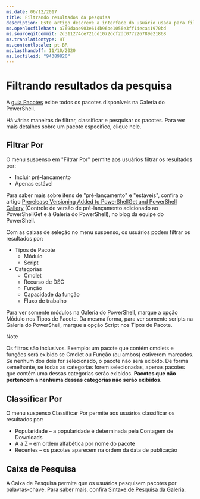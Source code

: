 ```yaml
---
ms.date: 06/12/2017
title: Filtrando resultados da pesquisa
description: Este artigo descreve a interface do usuário usada para filtrar conteúdo na Galeria do PowerShell.
ms.openlocfilehash: a769daae903e614b96be1056e3ff14eca41970bd
ms.sourcegitcommit: 2c311274ce721cd1072dcf2dc077226789e21868
ms.translationtype: HT
ms.contentlocale: pt-BR
ms.lasthandoff: 11/10/2020
ms.locfileid: "94389820"
---
```

# <a name="filtering-search-results"></a>Filtrando resultados da pesquisa

A [guia Pacotes](https://www.powershellgallery.com/packages) exibe todos os pacotes disponíveis na Galeria do PowerShell.

Há várias maneiras de filtrar, classificar e pesquisar os pacotes. Para ver mais detalhes sobre um pacote específico, clique nele.

## <a name="filter-by"></a>Filtrar Por

O menu suspenso em "Filtrar Por" permite aos usuários filtrar os resultados por:

- Incluir pré-lançamento
- Apenas estável

Para saber mais sobre itens de "pré-lançamento" e "estáveis", confira o artigo [Prerelease Versioning Added to PowerShellGet and PowerShell Gallery](https://devblogs.microsoft.com/powershell/prerelease-versioning-added-to-powershellget-and-powershell-gallery/) (Controle de versão de pré-lançamento adicionado ao PowerShellGet e à Galeria do PowerShell), no blog da equipe do PowerShell.

Com as caixas de seleção no menu suspenso, os usuários podem filtrar os resultados por:

- Tipos de Pacote
  - Módulo
  - Script
- Categorias
  - Cmdlet
  - Recurso de DSC
  - Função
  - Capacidade da função
  - Fluxo de trabalho

Para ver somente módulos na Galeria do PowerShell, marque a opção Módulo nos Tipos de Pacote. Da mesma forma, para ver somente scripts na Galeria do PowerShell, marque a opção Script nos Tipos de Pacote.

> [!NOTE]
> Os filtros são inclusivos. Exemplo: um pacote que contém cmdlets e funções será exibido se Cmdlet ou Função (ou ambos) estiverem marcados. Se nenhum dos dois for selecionado, o pacote não será exibido. De forma semelhante, se todas as categorias forem selecionadas, apenas pacotes que contêm uma dessas categorias serão exibidos. **Pacotes que não pertencem a nenhuma dessas categorias não serão exibidos.**

## <a name="sort-by"></a>Classificar Por

O menu suspenso Classificar Por permite aos usuários classificar os resultados por:

- Popularidade – a popularidade é determinada pela Contagem de Downloads
- A a Z – em ordem alfabética por nome do pacote
- Recentes – os pacotes aparecem na ordem da data de publicação

## <a name="search-box"></a>Caixa de Pesquisa

A Caixa de Pesquisa permite que os usuários pesquisem pacotes por palavras-chave.
Para saber mais, confira [Sintaxe de Pesquisa da Galeria](search-syntax.md).
